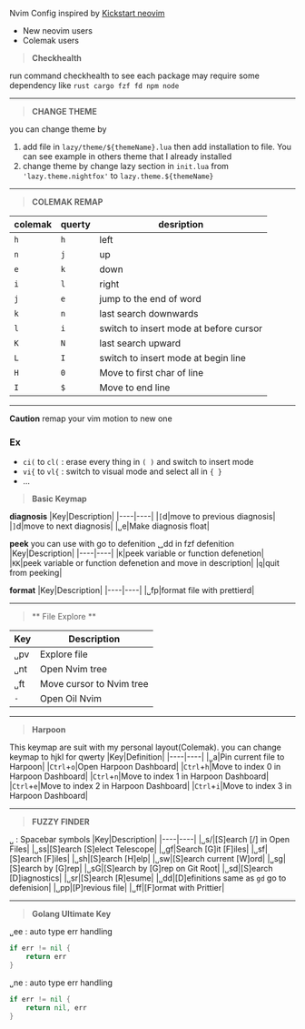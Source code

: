 Nvim Config inspired by [Kickstart neovim](https://github.com/nvim-lua/kickstart.nvim)

* New neovim users
* Colemak users

>**Checkhealth**

run command checkhealth to see each package may require some dependency like `rust cargo fzf fd npm node`


---
>**CHANGE THEME**

you can change theme by 

1. add file in `lazy/theme/${themeName}.lua` then add installation to file. You can see example in others theme that I already installed
2. change theme by change lazy section in `init.lua` from `'lazy.theme.nightfox'` to `lazy.theme.${themeName}`

---
>**COLEMAK REMAP**

|colemak| querty | desription|
|----|----|----|
|`h`|`h`|left|
|`n`|`j`|up|
|`e`|`k`|down|
|`i`|`l`|right|
|`j`|`e`|jump to the end of word|
|`k`|`n`|last search downwards|
|`l`|`i`|switch to insert mode at before cursor|
|`K`|`N`|last search upward|
|`L`|`I`|switch to insert mode at begin line|
|`H`|`0`|Move to first char of line|
|`I`|`$`|Move to end line|
---
**Caution** remap your vim motion to new one

### Ex
 * `ci(` to `cl(` : erase every thing in `( )` and switch to insert mode
 * `vi{` to `vl{` : switch to visual mode and select all in `{ }` 
 * ...

>**Basic Keymap**

**diagnosis**
|Key|Description|
|----|----|
|`[`d|move to previous diagnosis|
|`]`d|move to next diagnosis|
|`␣`e|Make diagnosis float|

**peek**
you can use with go to defenition ␣dd in fzf defenition
|Key|Description|
|----|----|
|`K`|peek variable or function defenetion|
|`KK`|peek variable or function defenetion and move in description|
|`q`|quit from peeking|

**format**
|Key|Description|
|----|----|
|`␣`fp|format file with prettierd|

---
>** File Explore **

|Key|Description|
|----|----|
|`␣`pv|Explore file|
|`␣`nt|Open Nvim tree|
|`␣`ft|Move cursor to Nvim tree|
|`-`|Open Oil Nvim|

---
>**Harpoon**

This keymap are suit with my personal layout(Colemak). you can change keymap to hjkl for qwerty
|Key|Definition|
|----|----|
|`␣`a|Pin current file to Harpoon|
|`Ctrl`+`o`|Open Harpoon Dashboard|
|`Ctrl`+`h`|Move to index 0 in Harpoon Dashboard|
|`Ctrl`+`n`|Move to index 1 in Harpoon Dashboard|
|`Ctrl`+`e`|Move to index 2 in Harpoon Dashboard|
|`Ctrl`+`i`|Move to index 3 in Harpoon Dashboard|

---
>**FUZZY FINDER**

`␣` : Spacebar symbols
|Key|Description|
|----|----|
|`␣`s/|[S]earch [/] in Open Files|
|`␣`ss|[S]earch [S]elect Telescope|
|`␣`gf|Search [G]it [F]iles|
|`␣`sf|[S]earch [F]iles|
|`␣`sh|[S]earch [H]elp|
|`␣`sw|[S]earch current [W]ord|
|`␣`sg|[S]earch by [G]rep|
|`␣`sG|[S]earch by [G]rep on Git Root|
|`␣`sd|[S]earch [D]iagnostics|
|`␣`sr|[S]earch [R]esume|
|`␣`dd|[D]efinitions same as `gd` go to defenision|
|`␣`pp|[P]revious file|
|`␣`ff|[F]ormat with Prittier|

---
>**Golang Ultimate Key**

`␣`ee : auto type err handling
```go
if err != nil {
    return err
}
```

`␣`ne : auto type err handling
```go
if err != nil {
    return nil, err
}
```

